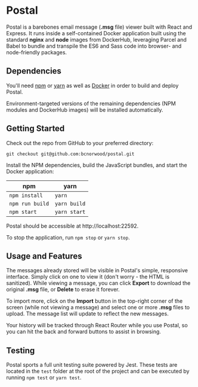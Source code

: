 # Postal
Postal is a barebones email message (**.msg** file) viewer built with React and Express. It runs inside a self-contained Docker application built using the standard **nginx** and **node** images from DockerHub, leveraging Parcel and Babel to bundle and transpile the ES6 and Sass code into browser- and node-friendly packages.

## Dependencies
You'll need [npm](https://www.npmjs.com/) or [yarn](https://yarnpkg.com/) as well as [Docker](https://www.docker.com/) in order to build and deploy Postal.

Environment-targeted versions of the remaining dependencies (NPM modules and DockerHub images) will be installed automatically.

## Getting Started
Check out the repo from GitHub to your preferred directory:

`git checkout git@github.com:bcnorwood/postal.git`

Install the NPM dependencies, build the JavaScript bundles, and start the Docker application:

|npm|yarn|
|---|---|
|`npm install`|`yarn`|
|`npm run build`|`yarn build`|
|`npm start`|`yarn start`|

Postal should be accessible at http://localhost:22592.

To stop the application, run `npm stop` or `yarn stop`.

## Usage and Features
The messages already stored will be visible in Postal's simple, responsive interface. Simply click on one to view it (don't worry - the HTML is sanitized). While viewing a message, you can click **Export** to download the original **.msg** file, or **Delete** to erase it forever.

To import more, click on the **Import** button in the top-right corner of the screen (while not viewing a message) and select one or more **.msg** files to upload. The message list will update to reflect the new messages.

Your history will be tracked through React Router while you use Postal, so you can hit the back and forward buttons to assist in browsing.

## Testing
Postal sports a full unit testing suite powered by Jest. These tests are located in the `test` folder at the root of the project and can be executed by running `npm test` or `yarn test`.
